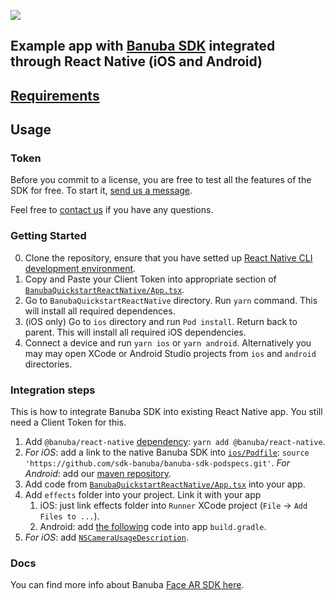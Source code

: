 [![](https://www.banuba.com/hubfs/Banuba_November2018/Images/Banuba%20SDK.png)](https://docs.banuba.com/)

## Example app with [Banuba SDK](https://www.banuba.com/)  integrated through React Native (iOS and Android)


## [Requirements](https://docs.banuba.com/face-ar-sdk-v1/overview/system_requirements)

## Usage

### Token
Before you commit to a license, you are free to test all the features of the SDK for free. To start it, [send us a message](https://www.banuba.com/facear-sdk/face-filters#form).  


Feel free to [contact us](https://docs.banuba.com/face-ar-sdk-v1/support) if you have any questions.

### Getting Started

0. Clone the repository, ensure that you have setted up [React Native CLI development environment](https://reactnative.dev/docs/environment-setup).
1. Copy and Paste your Client Token into appropriate section of [`BanubaQuickstartReactNative/App.tsx`](BanubaQuickstartReactNative/App.tsx#L11).
2. Go to `BanubaQuickstartReactNative` directory. Run `yarn` command. This will install all required dependences.
3. (iOS only) Go to `ios` directory and run `Pod install`. Return back to parent. This will install all required iOS dependencies.
4. Connect a device and run `yarn ios` or `yarn android`. Alternatively you may may open XCode or Android Studio projects from
`ios` and `android` directories.

### Integration steps

This is how to integrate Banuba SDK into existing React Native app. You still need a Client Token for this.

1. Add `@banuba/react-native` [dependency](https://www.npmjs.com/package/@banuba/react-native): `yarn add @banuba/react-native`.
2. *For iOS*: add a link to the native Banuba SDK into [`ios/Podfile`](BanubaQuickstartReactNative/ios/Podfile#L4): `source 'https://github.com/sdk-banuba/banuba-sdk-podspecs.git'`.
    *For Android*: add our [maven repository](BanubaQuickstartReactNative/android/build.gradle#L28).
3. Add code from [`BanubaQuickstartReactNative/App.tsx`](BanubaQuickstartReactNative/App.tsx) into your app.
4. Add `effects` folder into your project. Link it with your app
    1. iOS: just link effects folder into `Runner` XCode project (`File` -> `Add Files to ...`).
    2. Android: add [the following](BanubaQuickstartReactNative/android/app/build.gradle#L172) code into app `build.gradle`. 
5. *For iOS*: add [`NSCameraUsageDescription`](BanubaQuickstartReactNative/ios/BanubaQuickstartReactNative/Info.plist#L39).

### Docs
You can find more info about Banuba [Face AR SDK here](https://www.banuba.com/facear-sdk/face-filters).
